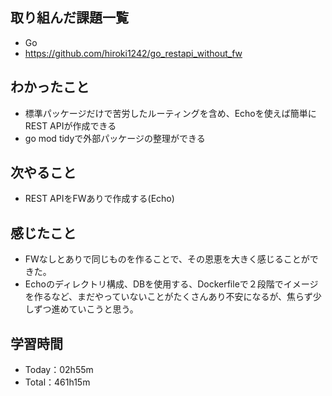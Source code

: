 ## 取り組んだ課題一覧
- Go
- https://github.com/hiroki1242/go_restapi_without_fw
 
## わかったこと
- 標準パッケージだけで苦労したルーティングを含め、Echoを使えば簡単にREST APIが作成できる
- go mod tidyで外部パッケージの整理ができる

## 次やること
- REST APIをFWありで作成する(Echo)

## 感じたこと
- FWなしとありで同じものを作ることで、その恩恵を大きく感じることができた。
- Echoのディレクトリ構成、DBを使用する、Dockerfileで２段階でイメージを作るなど、まだやっていないことがたくさんあり不安になるが、焦らず少しずつ進めていこうと思う。

## 学習時間
- Today：02h55m
- Total：461h15m
